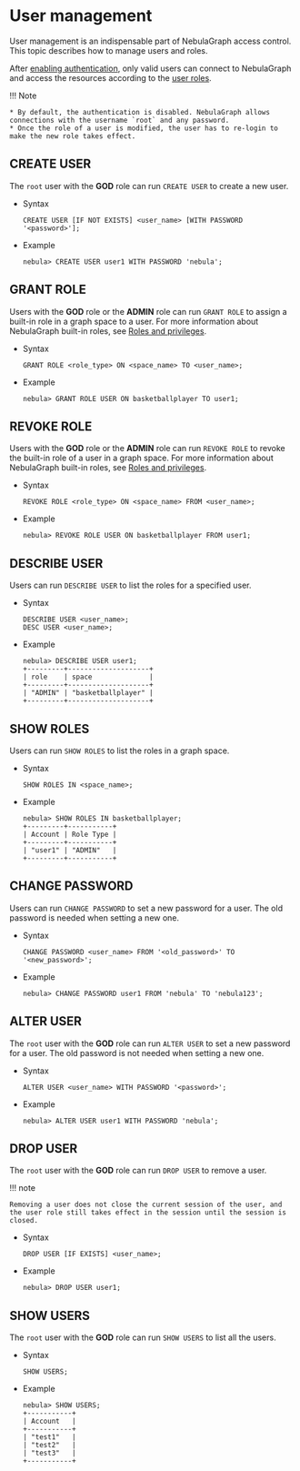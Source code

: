 # User management

User management is an indispensable part of NebulaGraph access control. This topic describes how to manage users and roles.

After [enabling authentication](1.authentication.md), only valid users can connect to NebulaGraph and access the resources according to the [user roles](3.role-list.md).

!!! Note

    * By default, the authentication is disabled. NebulaGraph allows connections with the username `root` and any password.
    * Once the role of a user is modified, the user has to re-login to make the new role takes effect.


## CREATE USER

The `root` user with the **GOD** role can run `CREATE USER` to create a new user.

* Syntax

  ```ngql
  CREATE USER [IF NOT EXISTS] <user_name> [WITH PASSWORD '<password>'];
  ```

* Example

  ```ngql
  nebula> CREATE USER user1 WITH PASSWORD 'nebula';
  ```

## GRANT ROLE

Users with the **GOD** role or the **ADMIN** role can run `GRANT ROLE` to assign a built-in role in a graph space to a user. For more information about NebulaGraph built-in roles, see [Roles and privileges](3.role-list.md).

* Syntax

  ```ngql
  GRANT ROLE <role_type> ON <space_name> TO <user_name>;
  ```

* Example

  ```ngql
  nebula> GRANT ROLE USER ON basketballplayer TO user1;
  ```

## REVOKE ROLE

Users with the **GOD** role or the **ADMIN** role can run `REVOKE ROLE` to revoke the built-in role of a user in a graph space. For more information about NebulaGraph built-in roles, see [Roles and privileges](3.role-list.md).

* Syntax

  ```ngql
  REVOKE ROLE <role_type> ON <space_name> FROM <user_name>;
  ```

* Example

  ```ngql
  nebula> REVOKE ROLE USER ON basketballplayer FROM user1;
  ```

## DESCRIBE USER

Users can run `DESCRIBE USER` to list the roles for a specified user.

* Syntax

  ```ngql
  DESCRIBE USER <user_name>;
  DESC USER <user_name>;
  ```

* Example

  ```ngql
  nebula> DESCRIBE USER user1;
  +---------+--------------------+
  | role    | space              |
  +---------+--------------------+
  | "ADMIN" | "basketballplayer" |
  +---------+--------------------+
  ```

## SHOW ROLES

Users can run `SHOW ROLES` to list the roles in a graph space.

* Syntax

  ```ngql
  SHOW ROLES IN <space_name>;
  ```

* Example

  ```ngql
  nebula> SHOW ROLES IN basketballplayer;
  +---------+-----------+
  | Account | Role Type |
  +---------+-----------+
  | "user1" | "ADMIN"   |
  +---------+-----------+
  ```

## CHANGE PASSWORD

Users can run `CHANGE PASSWORD` to set a new password for a user. The old password is needed when setting a new one.

* Syntax

  ```ngql
  CHANGE PASSWORD <user_name> FROM '<old_password>' TO '<new_password>';
  ```

* Example

  ```ngql
  nebula> CHANGE PASSWORD user1 FROM 'nebula' TO 'nebula123';
  ```

## ALTER USER

The `root` user with the **GOD** role can run `ALTER USER` to set a new password for a user. The old password is not needed when setting a new one.

* Syntax

  ```ngql
  ALTER USER <user_name> WITH PASSWORD '<password>';
  ```

* Example

  ```ngql
  nebula> ALTER USER user1 WITH PASSWORD 'nebula';
  ```

## DROP USER

The `root` user with the **GOD** role can run `DROP USER` to remove a user.

!!! note

    Removing a user does not close the current session of the user, and the user role still takes effect in the session until the session is closed.

* Syntax

  ```ngql
  DROP USER [IF EXISTS] <user_name>;
  ```

* Example

  ```ngql
  nebula> DROP USER user1;
  ```

## SHOW USERS

The `root` user with the **GOD** role can run `SHOW USERS` to list all the users.

* Syntax

  ```ngql
  SHOW USERS;
  ```

* Example

  ```ngql
  nebula> SHOW USERS;
  +-----------+
  | Account   |
  +-----------+
  | "test1"   |
  | "test2"   |
  | "test3"   |
  +-----------+
  ```
